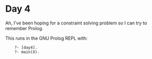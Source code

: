 # Day 4

Ah, I've been hoping for a constraint solving problem so I can try to remember Prolog.

This runs in the GNU Prolog REPL with:

```
	?- [day4].
	?- main(X).
```

